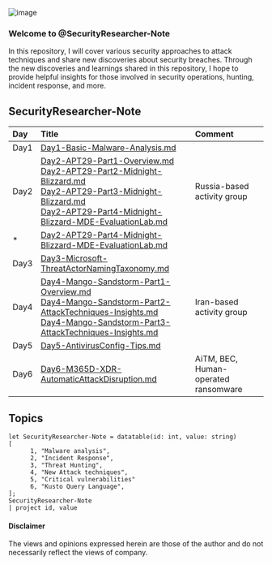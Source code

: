 
![image](https://user-images.githubusercontent.com/120234772/227476104-68f94c3d-7ff9-4e69-99fb-f4828486e289.png)

### Welcome to @SecurityResearcher-Note
In this repository, I will cover various security approaches to attack techniques and share new discoveries about security breaches. Through the new discoveries and learnings shared in this repository, I hope to provide helpful insights  for those involved in security operations, hunting, incident response, and more.
## SecurityResearcher-Note
| Day | Title | Comment |
|:---|:---|:---|
| Day1 | [Day1-Basic-Malware-Analysis.md](https://github.com/LearningKijo/SecurityResearcher-Note/blob/main/SecurityResearcher-Note-Folder/Day1-Basic-Malware-Analysis.md) |  
| Day2 | [Day2-APT29-Part1-Overview.md](https://github.com/LearningKijo/SecurityResearcher-Note/blob/main/SecurityResearcher-Note-Folder/Day2-APT29-Part1-Overview.md)<br> [Day2-APT29-Part2-Midnight-Blizzard.md](https://github.com/LearningKijo/SecurityResearcher-Note/blob/main/SecurityResearcher-Note-Folder/Day2-APT29-Part2-Midnight-Blizzard.md)<br> [Day2-APT29-Part3-Midnight-Blizzard.md](https://github.com/LearningKijo/SecurityResearcher-Note/blob/main/SecurityResearcher-Note-Folder/Day2-APT29-Part3-Midnight-Blizzard.md)<br> [Day2-APT29-Part4-Midnight-Blizzard-MDE-EvaluationLab.md](https://github.com/LearningKijo/SecurityResearcher-Note/blob/main/SecurityResearcher-Note-Folder/Day2-APT29-Part4-Midnight-Blizzard-MDE-EvaluationLab.md)  | Russia-based activity group | 
|*|  [Day2-APT29-Part4-Midnight-Blizzard-MDE-EvaluationLab.md](https://github.com/LearningKijo/SecurityResearcher-Note/blob/main/SecurityResearcher-Note-Folder/Day2-APT29-Part4-Midnight-Blizzard-MDE-EvaluationLab.md)|
| Day3 | [Day3-Microsoft-ThreatActorNamingTaxonomy.md](https://github.com/LearningKijo/SecurityResearcher-Note/blob/main/SecurityResearcher-Note-Folder/Day3-Microsoft-ThreatActorNamingTaxonomy.md) | 
| Day4 | [Day4-Mango-Sandstorm-Part1-Overview.md](https://github.com/LearningKijo/SecurityResearcher-Note/blob/main/SecurityResearcher-Note-Folder/Day4-Mango-Sandstorm-Part1-Overview.md) <br> [Day4-Mango-Sandstorm-Part2-AttackTechniques-Insights.md](https://github.com/LearningKijo/SecurityResearcher-Note/blob/main/SecurityResearcher-Note-Folder/Day4-Mango-Sandstorm-Part2-AttackTechniques-Insights.md) <br> [Day4-Mango-Sandstorm-Part3-AttackTechniques-Insights.md](https://github.com/LearningKijo/SecurityResearcher-Note/blob/main/SecurityResearcher-Note-Folder/Day4-Mango-Sandstorm-Part3-AttackTechniques-Insights.md) |  Iran-based activity group |
| Day5 | [Day5-AntivirusConfig-Tips.md](https://github.com/LearningKijo/SecurityResearcher-Note/blob/main/SecurityResearcher-Note-Folder/Day5-AntivirusConfig-Tips.md) |
| Day6 | [Day6-M365D-XDR-AutomaticAttackDisruption.md](https://github.com/LearningKijo/SecurityResearcher-Note/blob/main/SecurityResearcher-Note-Folder/Day6-M365D-XDR-AutomaticAttackDisruption.md) | AiTM, BEC, Human-operated ransomware | 

## Topics
```kql      
let SecurityResearcher-Note = datatable(id: int, value: string)
[
      1, "Malware analysis", 
      2, "Incident Response", 
      3, "Threat Hunting", 
      4, "New Attack techniques",
      5, "Critical vulnerabilities"
      6, "Kusto Query Language", 
];
SecurityResearcher-Note
| project id, value
```
#### Disclaimer
The views and opinions expressed herein are those of the author and do not necessarily reflect the views of company.
